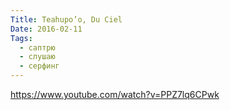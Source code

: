 ```yaml
---
Title: Teahupo’o, Du Ciel
Date: 2016-02-11
Tags:
  - саптрю
  - слушаю
  - серфинг
---
```


https://www.youtube.com/watch?v=PPZ7lq6CPwk